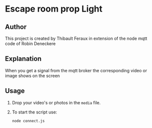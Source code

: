 # Escape room prop Light

## Author

This project is created by Thibault Feraux in extension of the node mqtt code of Robin Deneckere

## Explanation

When you get a signal from the mqtt broker the corresponding video or image shows on the screen

## Usage

1. Drop your video's or photos in the `media` file.

2. To start the script use:
    ```
    node connect.js
    ```
